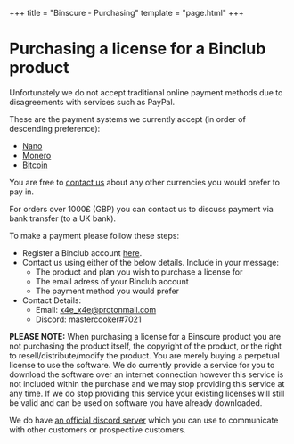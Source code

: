 +++
title = "Binscure - Purchasing"
template = "page.html"
+++

# Purchasing a license for a Binclub product

Unfortunately we do not accept traditional online payment methods due to disagreements with services such as PayPal.

These are the payment systems we currently accept (in order of descending preference):
* [Nano](https://nano.org)
* [Monero](https://www.getmonero.org/)
* [Bitcoin](https://bitcoin.org/)

You are free to [contact us](/contact) about any other currencies you would prefer to pay in.

For orders over 1000£ (GBP) you can contact us to discuss payment via bank transfer (to a UK bank).

To make a payment please follow these steps:
* Register a Binclub account [here](/register).
* Contact us using either of the below details. Include in your message:
	* The product and plan you wish to purchase a license for
	* The email adress of your Binclub account
	* The payment method you would prefer
* Contact Details:
	* Email: [&#x78;&#x34;&#x65;&#x5F;&#x78;&#x34;&#x65;&#x40;&#x70;&#x72;&#x6F;&#x74;&#x6F;&#x6E;&#x6D;&#x61;&#x69;&#x6C;&#x2E;&#x63;&#x6F;&#x6D;](mailto:&#x78;&#x34;&#x65;&#x5F;&#x78;&#x34;&#x65;&#x40;&#x70;&#x72;&#x6F;&#x74;&#x6F;&#x6E;&#x6D;&#x61;&#x69;&#x6C;&#x2E;&#x63;&#x6F;&#x6D;)
	* Discord: mastercooker#7021

**PLEASE NOTE:** When purchasing a license for a Binscure product you are not purchasing the product itself, the copyright of the product, or the right to resell/distribute/modify the product.
You are merely buying a perpetual license to use the software.
We do currently provide a service for you to download the software over an internet connection however this service is not included within the purchase and we may stop providing this service at any time.
If we do stop providing this service your existing licenses will still be valid and can be used on software you have already downloaded.

We do have [an official discord server](https://discord.gg/fdcEqNS2) which you can use to communicate with other customers or prospective customers.
